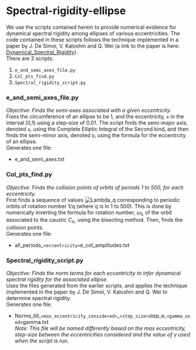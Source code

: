 # Spectral-rigidity-ellipse

We use the scripts contained herein to provide numerical evidence for dynamical spectral rigidity among ellipses of
various eccentricities. The code contained in these scripts follows the technique implemented in a paper by J. De Simoi, V. Kaloshin and Q. Wei (a link to the paper is here: [Dynamical_Spectral_Rigidity](https://annals.math.princeton.edu/2017/186-1/p07)).  
There are 3 scripts:
1. `e_and_semi_axes_file.py`
2. `Col_pts_find.py`
3. `Spectral_rigidity_script.py`

### e_and_semi_axes_file.py
_Objective: Finds the semi-axes associated with a given eccentricity._  
Fixes the circumference of an ellipse to be 1, and the eccentricity, `e` in the interval \[0,1) using a step-size of 0.01. The script finds the semi-major axis, denoted `a`, using the Complete Elliptic Integral of the Second kind, and then finds the semi-minor axis, denoted `b`, using the formula for the eccentrcity of an ellipse.  
Generates one file:
* e_and_semi_axes.txt 

### Col_pts_find.py
_Objective: Finds the collision points of orbits of periods 1 to 500, for each eccentricity._  
First finds a sequence of values ![Lambda_q](./Pictures/Screenshots/C_lambda.png) corresponding to periodic orbits of rotation number 1/q (where q is in 1 to 500). This is done by numerically inverting the formula for rotation number, $\omega_\lambda$ of the orbit associated to the caustic $C_\lambda$, using the bisecting method. Then, finds the collision points.  
Generates one file:
* all_periods_`<eccentricity>`e_col_amplitudes.txt  

### Spectral_rigidity_script.py
_Objective: Finds the norm terms for each eccentricity to infer dynamical spectral rigidity for the associated ellipse._  
Uses the files generated from the earlier scripts, and applies the technique implemented in the paper by J. De Simoi, V. Kaloshin and Q. Wei to determine spectral rigidity.  
Generates one file:  
* Norms_till_`<max_eccentricity_considered>`\_`<step_size>`step_e\_`<gamma_used>`gamma.txt  
*Note: This file will be named differently based on the max eccentricity, step-size between the eccentricities considered and the value of $\gamma$ used when the script is run*.
